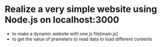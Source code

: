 # Realize a very simple website using Node.js on localhost:3000

- to make a dynamic website with one js file[main.js]
- to get the value of prameters to read data to load different contents